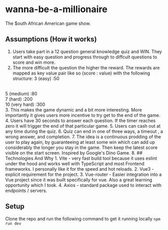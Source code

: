 # wanna-be-a-millionaire

The $outh African American game show.

## Assumptions (How it works)
1. Users take part in a 12 question general knowledge quiz and WIN. They start with easy question and progress through to diffcult questions to score and win more. 
2. The more difficult the question the higher the reward. The rewards are mapped as key value pair like so (score : value) with the following structure:
3 (easy) :50
<br>
5 (medium) :80
<br>
7 (hard) :200
<br>
10 (very hard) :300
<br>
3. This makes the game dynamic and a bit more interesting. More importantly it gives users more incentive to try get to the end of the game.
4. Users have 30 seconds to answer each question. If the timer reaches zero it will trigger the end of that particular game.
5. Users can cash out at any time during the quiz.
6. Quiz can end in one of three ways, a timeout , a wrong answer, and completion.
7. The idea is a continuous prodding of the user to play again, by guaranteeing at least some win which can add up considerably the longer you stay in the game. Then keep the latest score visible on the start screen. Inspired by Google's Dino Game.
8. 
## Technologies And Why
1. Vite - very fast build tool because it uses eslint under the hood and works well with TypeScript and most Frontend frameworks. I personally like it for the speed and hot reloads.
2. Vue3 - explicit requirement for the project. 
3. Vue-router - Easier integration into a Vue project since it was built specifically for vue. Also a great learning opportunity which I took.
4. Axios - standard package used to interact with endpoints / servers.

## Setup
Clone the repo and run the following command to get it running locally
```npm run dev```

